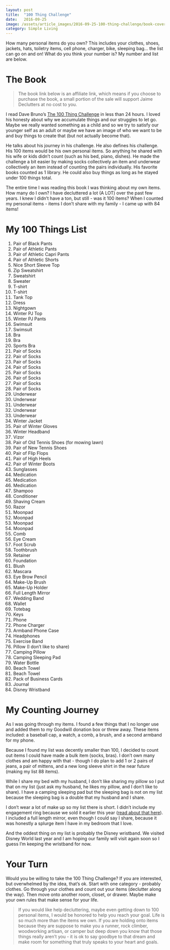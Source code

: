 ```yaml
---
layout: post
title:  "100 Thing Challenge"
date:   2016-09-25
image: /assets/article_images/2016-09-25-100-thing-challenge/book-cover.jpg
category: Simple Living
---
```


How many personal items do you own? This includes your clothes, shoes, jackets, hats, toiletry items, cell phone, charger, bike, sleeping bag… the list can go on and on! What do you think your number is? My number and list are below.

# The Book

> The book link below is an affiliate link, which means if you choose to purchase the book, a small portion of the sale will support Jaime Declutters at no cost to you.

I read Dave Bruno’s [The 100 Thing Challenge](http://amzn.to/2cUnRi1) in less than 24 hours. I loved his honesty about why we accumulate things and our struggles to let go. Maybe we really wanted something as a child and so we try to satisfy our younger self as an adult or maybe we have an image of who we want to be and buy things to create that (but not actually become that).

He talks about his journey in his challenge. He also defines his challenge. His 100 items would be his own personal items. So anything he shared with his wife or kids didn’t count (such as his bed, piano, dishes). He made the challenge a bit easier by making socks collectively an item and underwear collectively an item instead of counting the pairs individually. His favorite books counted as 1 library. He could also buy things as long as he stayed under 100 things total.

The entire time I was reading this book I was thinking about my own items. How many do I own? I have decluttered a lot (A LOT) over the past few years. I knew I didn’t have a ton, but still - was it 100 items? When I counted my personal items - items I don’t share with my family - I came up with 84 items!

# My 100 Things List

1. Pair of Black Pants
2. Pair of Athletic Pants
3. Pair of Athletic Capri Pants
4. Pair of Athletic Shorts
5. Nice Short Sleeve Top
6. Zip Sweatshirt
7. Sweatshirt
8. Sweater
9. T-shirt
10. T-shirt
11. Tank Top
12. Dress
13. Nightgown
14. Winter PJ Top
15. Winter PJ Pants
16. Swimsuit
17. Swimsuit
18. Bra
19. Bra
20. Sports Bra
21. Pair of Socks
22. Pair of Socks
23. Pair of Socks
24. Pair of Socks
25. Pair of Socks
26. Pair of Socks
27. Pair of Socks
28. Pair of Socks
29. Underwear
30. Underwear
31. Underwear
32. Underwear
33. Underwear
34. Winter Jacket
35. Pair of Winter Gloves
36. Winter Headband
37. Vizor
38. Pair of Old Tennis Shoes (for mowing lawn)
39. Pair of New Tennis Shoes
40. Pair of Flip Flops
41. Pair of High Heels
42. Pair of Winter Boots
43. Sunglasses
44. Medication
45. Medication
46. Medication
47. Shampoo
48. Conditioner
49. Shaving Cream
50. Razor
51. Moonpad
52. Moonpad
53. Moonpad
54. Moonpad
55. Comb
56. Eye Cream
57. Foot Scrub
58. Toothbrush
59. Retainer
60. Foundation
61. Blush
62. Mascara
63. Eye Brow Pencil
64. Make-Up Brush
65. Make-Up Holder
66. Full Length Mirror
67. Wedding Band
68. Wallet
69. Totebag
70. Keys
71. Phone
72. Phone Charger
73. Armband Phone Case
74. Headphones
75. Exercise Band
76. Pillow (I don’t like to share)
77. Camping Pillow
78. Camping Sleeping Pad
79. Water Bottle
80. Beach Towel
81. Beach Towel
82. Pack of Business Cards
83. Journal
84. Disney Wristband

# My Counting Journey

As I was going through my items. I found a few things that I no longer use and added them to my Goodwill donation box or threw away. These items included: a baseball cap, a watch, a comb, a brush, and a second armband for my phone.

Because I found my list was decently smaller than 100, I decided to count out items I could have made a bulk item (socks, bras). I don’t own many clothes and am happy with that - though I do plan to add 1 or 2 pairs of jeans, a pair of mittens, and a new long sleeve shirt in the near future (making my list 88 items).

While I share my bed with my husband, I don’t like sharing my pillow so I put that on my list (just ask my husband, he likes my pillow, and I don’t like to share). I have a camping sleeping pad but the sleeping bag is not on my list because the sleeping bag is a double that my husband and I share.

I don’t wear a lot of make up so my list there is short. I didn’t include my engagement ring because we sold it earlier this year ([read about that here](https://www.keepthrifty.com/2016/03/23/engagement-ring-sold.html)). I included a full length mirror, even though I could say I share, because it was honestly a splurge item I have in my bedroom that I love.

And the oddest thing on my list is probably the Disney wristband. We visited Disney World last year and I am hoping our family will visit again soon so I guess I’m keeping the wristband for now.

# Your Turn

Would you be willing to take the 100 Thing Challenge? If you are interested, but overwhelmed by the idea, that’s ok. Start with one category - probably clothes. Go through your clothes and count out your items (declutter along the way). Then move onto another room, closet, or drawer. Maybe make your own rules that make sense for your life.

> If you would like help decluttering, maybe even getting down to 100 personal items, I would be honored to help you reach your goal. Life is so much more than the items we own. If you are holding onto items because they are suppose to make you a runner, rock climber, woodworking artisan, or camper but deep down you know that those things really aren’t you - it is ok to say goodbye to that dream and make room for something that truly speaks to your heart and goals.
